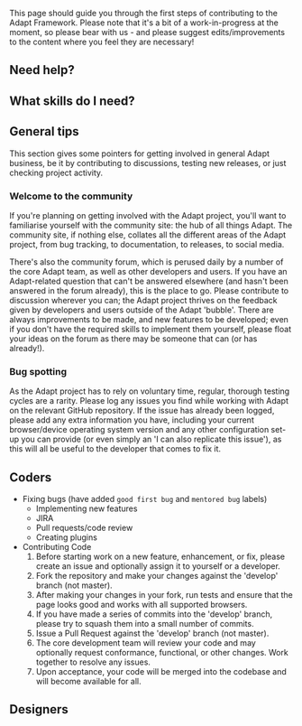 This page should guide you through the first steps of contributing to the Adapt Framework. Please note that it's a bit of a work-in-progress at the moment, so please bear with us - and please suggest edits/improvements to the content where you feel they are necessary!

## Need help?

## What skills do I need?

## General tips

This section gives some pointers for getting involved in general Adapt business, be it by contributing to discussions, testing new releases, or just checking project activity.

### Welcome to the community
If you're planning on getting involved with the Adapt project, you'll want to familiarise yourself with the community site: the hub of all things Adapt. The community site, if nothing else, collates all the different areas of the Adapt project, from bug tracking, to documentation, to releases, to social media.

There's also the community forum, which is perused daily by a number of the core Adapt team, as well as other developers and users. If you have an Adapt-related question that can't be answered elsewhere (and hasn't been answered in the forum already), this is the place to go. Please contribute to discussion wherever you can; the Adapt project thrives on the feedback given by developers and users outside of the Adapt 'bubble'. There are always improvements to be made, and new features to be developed; even if you don't have the required skills to implement them yourself, please float your ideas on the forum as there may be someone that can (or has already!).

### Bug spotting
As the Adapt project has to rely on voluntary time, regular, thorough testing cycles are a rarity. Please log any issues you find while working with Adapt on the relevant GitHub repository. If the issue has already been logged, please add any extra information you have, including your current browser/device operating system version and any other configuration set-up you can provide (or even simply an 'I can also replicate this issue'), as this will all be useful to the developer that comes to fix it.

## Coders
* Fixing bugs (have added `good first bug` and `mentored bug` labels)
   * Implementing new features
   * JIRA
   * Pull requests/code review
   * Creating plugins  
* Contributing Code
   1. Before starting work on a new feature, enhancement, or fix, please create an issue and optionally assign it to yourself or a developer.
   1. Fork the repository and make your changes against the 'develop' branch (not master).
   1. After making your changes in your fork, run tests and ensure that the page looks good and works with all supported browsers.
   1. If you have made a series of commits into the 'develop' branch, please try to squash them into a small number of commits.
   1. Issue a Pull Request against the 'develop' branch (not master).
   1. The core development team  will review your code and may optionally request conformance, functional, or other changes. Work together to resolve any issues.
   1. Upon acceptance, your code will be merged into the codebase and will become available for all.

## Designers
